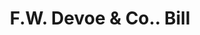 ---
doi: 10.7916/D8NS261J
date_other: '1870'
date_other_textual: 1870-1879
form: printed ephemera
genre:
- Invoices
name:
- F.W. Devoe & Co.
object_in_context_url: https://biggert.cul.columbia.edu/items/view/ave_biggert_00989
subject_hierarchical_geographic:
- New York, New York, United States
subject_name:
- F.W. Devoe & Co.
title: F.W. Devoe & Co.. Bill
sort_title: F.W. Devoe & Co.. Bill
call_number: ave_biggert_00989
coordinates:
- 40.71277777777778,-74.00583333333333
pid: ave_biggert_00989
identifiers: ave_biggert_00989
canvas_id: ldpd:396257
permalink: "/items/ave_biggert_00989/"
layout: iiif-image-page
---